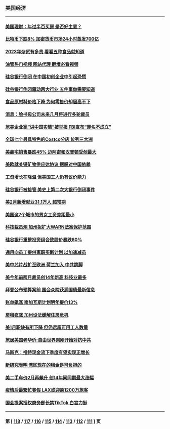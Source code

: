 ### 美国经济
---
#### [美国理财：年过半百买房 是否好主意？](../../pages/ncid1078158/n13948199.md?03121645) 
#### [比特币下跌8% 加密货币市场24小时蒸发700亿](../../pages/ncid1078158/n13948152.md?03121645) 
#### [2023年杂货有多贵 看看五种食品就知道](../../pages/ncid1078158/n13948103.md?03121645) 
#### [油管热门视频 网站代理 翻墙必看视频](http://138.2.39.72:81/youtube.html?epic-marker?03121645)
#### [硅谷银行倒闭 在中国初创企业中引起恐慌](../../pages/ncid1078158/n13948100.md?03121645) 
#### [硅谷银行倒闭震动两大行业 五件事你需要知道](../../pages/ncid1078158/n13948092.md?03121645) 
#### [食品原材料价格下降 为何零售价却居高不下](../../pages/ncid1078158/n13948090.md?03121645) 
#### [消息：脸书母公司未来几月将进行多轮裁员](../../pages/ncid1078158/n13948057.md?03121645) 
#### [旅美企业家“讲中国实情”被举报 FBI宣布“罪名不成立”](../../pages/ncid1078158/n13947832.md?03121645) 
#### [全球七个最具特色的Costco分店 位列三大洲](../../pages/ncid1078158/n13947029.md?03121645) 
#### [美豪宅销售暴跌45% 迈阿密和汉普顿受创最大](../../pages/ncid1078158/n13947638.md?03121645) 
#### [美欧就关键矿物供应达协议 摆脱对中国依赖](../../pages/ncid1078158/n13947576.md?03121645) 
#### [工资增长在降温 但美国工人仍有议价能力](../../pages/ncid1078158/n13947571.md?03121645) 
#### [硅谷银行被接管 美史上第二次大银行倒闭事件](../../pages/ncid1078158/n13947516.md?03121645) 
#### [美2月新增就业31.1万人 超预期](../../pages/ncid1078158/n13947478.md?03121645) 
#### [美国这7个城市的男女工资差距最小](../../pages/ncid1078158/n13947018.md?03121645) 
#### [科技裁员潮 加州拟扩大WARN法案保护范围](../../pages/ncid1078158/n13947086.md?03121645) 
#### [硅谷银行重整投资组合致股价暴跌60%](../../pages/ncid1078158/n13946928.md?03121645) 
#### [通用向员工提供离职买断计划 以加速减员](../../pages/ncid1078158/n13946908.md?03121645) 
#### [美中芯片战扩至欧洲 荷兰加入 中共跳脚](../../pages/ncid1078158/n13946831.md?03121645) 
#### [美今年前两月裁员创14年新高 科技业最多](../../pages/ncid1078158/n13946760.md?03121645) 
#### [拜登公布预算案前 国会众院获悉国债最新信息](../../pages/ncid1078158/n13945949.md?03121645) 
#### [账单飙涨 南加瓦斯计划明年提价13%](../../pages/ncid1078158/n13945995.md?03121645) 
#### [房租疯涨 加州设法缓解住房危机](../../pages/ncid1078158/n13945985.md?03121645) 
#### [美1月职缺有所下降 但仍远超可用工人数量](../../pages/ncid1078158/n13945946.md?03121645) 
#### [旅居美国老华侨:自由世界刚刚开始对抗中共](../../pages/ncid1078158/n13945450.md?03121645) 
#### [马斯克：推特现金流下季度有望实现正增长](../../pages/ncid1078158/n13945326.md?03121645) 
#### [新研究表明  湾区现在的租金是可负担的](../../pages/ncid1078158/n13945375.md?03121645) 
#### [美二手车价2月再飙升 创14年间同期最大涨幅](../../pages/ncid1078158/n13945274.md?03121645) 
#### [疫情后最繁忙春假 LAX或迎逾1200万旅客](../../pages/ncid1078158/n13945273.md?03121645) 
#### [国会提案授权商务部长禁TikTok 白宫力挺](../../pages/ncid1078158/n13945138.md?03121645) 

---
#### 第 [ [118](./118.md?03121645) / [117](./117.md?03121645) / [116](./116.md?03121645) / [115](./115.md?03121645) / [114](./114.md?03121645) / [113](./113.md?03121645) / [112](./112.md?03121645) / [111](./111.md?03121645) ] 页
